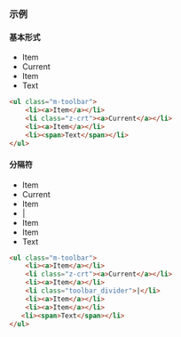 ### 示例
#### 基本形式

<div class="m-example">
<ul class="m-toolbar">
    <li><a>Item</a></li>
    <li class="z-crt"><a>Current</a></li>
    <li><a>Item</a></li>
    <li><span>Text</span></li>
</ul>
</div>

```html
<ul class="m-toolbar">
    <li><a>Item</a></li>
    <li class="z-crt"><a>Current</a></li>
    <li><a>Item</a></li>
    <li><span>Text</span></li>
</ul>
```

#### 分隔符

<div class="m-example">
<ul class="m-toolbar">
    <li><a>Item</a></li>
    <li class="z-crt"><a>Current</a></li>
    <li><a>Item</a></li>
    <li class="toolbar_divider">|</li>
    <li><a>Item</a></li>
    <li><a>Item</a></li>
   <li><span>Text</span></li>
</ul>
</div>

```html
<ul class="m-toolbar">
    <li><a>Item</a></li>
    <li class="z-crt"><a>Current</a></li>
    <li><a>Item</a></li>
    <li class="toolbar_divider">|</li>
    <li><a>Item</a></li>
    <li><a>Item</a></li>
   <li><span>Text</span></li>
</ul>
```

